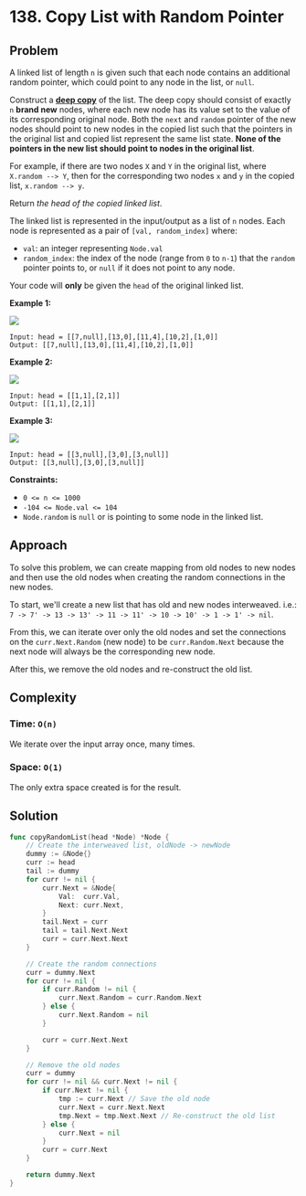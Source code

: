 # 138. Copy List with Random Pointer

## Problem

A linked list of length `n` is given such that each node contains an additional random pointer, which could point to any node in the list, or `null`.

Construct a [**deep copy**](https://en.wikipedia.org/wiki/Object_copying#Deep_copy) of the list. The deep copy should consist of exactly `n` **brand new** nodes, where each new node has its value set to the value of its corresponding original node. Both the `next` and `random` pointer of the new nodes should point to new nodes in the copied list such that the pointers in the original list and copied list represent the same list state. **None of the pointers in the new list should point to nodes in the original list**.

For example, if there are two nodes `X` and `Y` in the original list, where `X.random --> Y`, then for the corresponding two nodes `x` and `y` in the copied list, `x.random --> y`.

Return _the head of the copied linked list_.

The linked list is represented in the input/output as a list of `n` nodes. Each node is represented as a pair of `[val, random_index]` where:

- `val`: an integer representing `Node.val`
- `random_index`: the index of the node (range from `0` to `n-1`) that the `random` pointer points to, or `null` if it does not point to any node.

Your code will **only** be given the `head` of the original linked list.

**Example 1:**

![](https://assets.leetcode.com/uploads/2019/12/18/e1.png)

```
Input: head = [[7,null],[13,0],[11,4],[10,2],[1,0]]
Output: [[7,null],[13,0],[11,4],[10,2],[1,0]]

```

**Example 2:**

![](https://assets.leetcode.com/uploads/2019/12/18/e2.png)

```
Input: head = [[1,1],[2,1]]
Output: [[1,1],[2,1]]

```

**Example 3:**

**![](https://assets.leetcode.com/uploads/2019/12/18/e3.png)**

```
Input: head = [[3,null],[3,0],[3,null]]
Output: [[3,null],[3,0],[3,null]]

```

**Constraints:**

- `0 <= n <= 1000`
- `-104 <= Node.val <= 104`
- `Node.random` is `null` or is pointing to some node in the linked list.

## Approach
To solve this problem, we can create mapping from old nodes to new nodes and then use the old nodes when creating the random connections in the new nodes.

To start, we'll create a new list that has old and new nodes interweaved. i.e.: `7 -> 7' -> 13 -> 13' -> 11 -> 11' -> 10 -> 10' -> 1 -> 1' -> nil`.

From this, we can iterate over only the old nodes and set the connections on the `curr.Next.Random` (new node) to be `curr.Random.Next` because the next node will always be the corresponding new node.

After this, we remove the old nodes and re-construct the old list.

## Complexity
### Time: `O(n)`
We iterate over the input array once, many times.

### Space: `O(1)`
The only extra space created is for the result.

## Solution

```go
func copyRandomList(head *Node) *Node {
	// Create the interweaved list, oldNode -> newNode
	dummy := &Node{}
	curr := head
	tail := dummy
	for curr != nil {
		curr.Next = &Node{
			Val:  curr.Val,
			Next: curr.Next,
		}
		tail.Next = curr
		tail = tail.Next.Next
		curr = curr.Next.Next
	}

	// Create the random connections
	curr = dummy.Next
	for curr != nil {
		if curr.Random != nil {
			curr.Next.Random = curr.Random.Next
		} else {
			curr.Next.Random = nil
		}

		curr = curr.Next.Next
	}

	// Remove the old nodes
	curr = dummy
	for curr != nil && curr.Next != nil {
		if curr.Next != nil {
			tmp := curr.Next // Save the old node
			curr.Next = curr.Next.Next
			tmp.Next = tmp.Next.Next // Re-construct the old list
		} else {
			curr.Next = nil
		}
		curr = curr.Next
	}

	return dummy.Next
}

```
